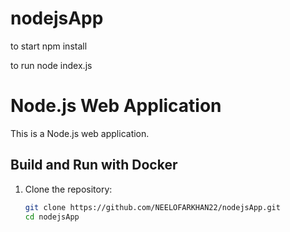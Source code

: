 # nodejsApp

to start 
npm install

to run
node index.js
# Node.js Web Application

This is a Node.js web application.

## Build and Run with Docker

1. Clone the repository:
   ```bash
   git clone https://github.com/NEELOFARKHAN22/nodejsApp.git
   cd nodejsApp

